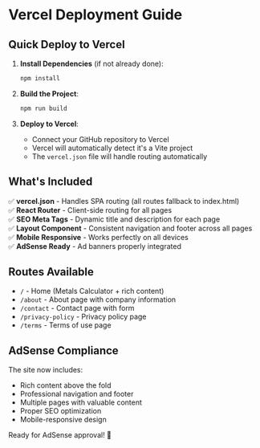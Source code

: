 # Vercel Deployment Guide

## Quick Deploy to Vercel

1. **Install Dependencies** (if not already done):
   ```bash
   npm install
   ```

2. **Build the Project**:
   ```bash
   npm run build
   ```

3. **Deploy to Vercel**:
   - Connect your GitHub repository to Vercel
   - Vercel will automatically detect it's a Vite project
   - The `vercel.json` file will handle routing automatically

## What's Included

✅ **vercel.json** - Handles SPA routing (all routes fallback to index.html)  
✅ **React Router** - Client-side routing for all pages  
✅ **SEO Meta Tags** - Dynamic title and description for each page  
✅ **Layout Component** - Consistent navigation and footer across all pages  
✅ **Mobile Responsive** - Works perfectly on all devices  
✅ **AdSense Ready** - Ad banners properly integrated  

## Routes Available

- `/` - Home (Metals Calculator + rich content)
- `/about` - About page with company information
- `/contact` - Contact page with form
- `/privacy-policy` - Privacy policy page
- `/terms` - Terms of use page

## AdSense Compliance

The site now includes:
- Rich content above the fold
- Professional navigation and footer
- Multiple pages with valuable content
- Proper SEO optimization
- Mobile-responsive design

Ready for AdSense approval! 🚀
